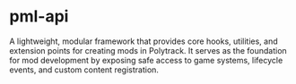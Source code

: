 # pml-api
A lightweight, modular framework that provides core hooks, utilities, and extension points for creating mods in Polytrack. It serves as the foundation for mod development by exposing safe access to game systems, lifecycle events, and custom content registration.
